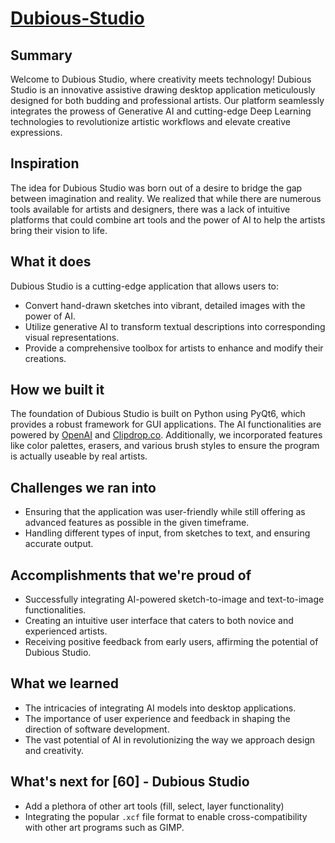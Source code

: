 # [Dubious-Studio](https://devpost.com/software/dubious-studio)

## Summary
Welcome to Dubious Studio, where creativity meets technology! Dubious Studio is an innovative assistive drawing desktop application meticulously designed for both budding and professional artists. Our platform seamlessly integrates the prowess of Generative AI and cutting-edge Deep Learning technologies to revolutionize artistic workflows and elevate creative expressions.

## Inspiration
The idea for Dubious Studio was born out of a desire to bridge the gap between imagination and reality. We realized that while there are numerous tools available for artists and designers, there was a lack of intuitive platforms that could combine art tools and the power of AI to help the artists bring their vision to life.

## What it does
Dubious Studio is a cutting-edge application that allows users to:
- Convert hand-drawn sketches into vibrant, detailed images with the power of AI.
- Utilize generative AI to transform textual descriptions into corresponding visual representations.
- Provide a comprehensive toolbox for artists to enhance and modify their creations.

## How we built it
The foundation of Dubious Studio is built on Python using PyQt6, which provides a robust framework for GUI applications. The AI functionalities are powered by [OpenAI](https://openai.com/) and [Clipdrop.co](https://clipdrop.co/). Additionally, we incorporated features like color palettes, erasers, and various brush styles to ensure the program is actually useable by real artists.

## Challenges we ran into
- Ensuring that the application was user-friendly while still offering as advanced features as possible in the given timeframe.
- Handling different types of input, from sketches to text, and ensuring accurate output.

## Accomplishments that we're proud of
- Successfully integrating AI-powered sketch-to-image and text-to-image functionalities.
- Creating an intuitive user interface that caters to both novice and experienced artists.
- Receiving positive feedback from early users, affirming the potential of Dubious Studio.

## What we learned
- The intricacies of integrating AI models into desktop applications.
- The importance of user experience and feedback in shaping the direction of software development.
- The vast potential of AI in revolutionizing the way we approach design and creativity.

## What's next for [60] - Dubious Studio
- Add a plethora of other art tools (fill, select, layer functionality)
- Integrating the popular `.xcf` file format to enable cross-compatibility with other art programs such as GIMP.

